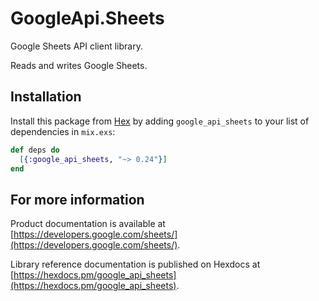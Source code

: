 # GoogleApi.Sheets

Google Sheets API client library.

Reads and writes Google Sheets.

## Installation

Install this package from [Hex](https://hex.pm) by adding
`google_api_sheets` to your list of dependencies in `mix.exs`:

```elixir
def deps do
  [{:google_api_sheets, "~> 0.24"}]
end
```

## For more information

Product documentation is available at [https://developers.google.com/sheets/](https://developers.google.com/sheets/).

Library reference documentation is published on Hexdocs at
[https://hexdocs.pm/google_api_sheets](https://hexdocs.pm/google_api_sheets).

